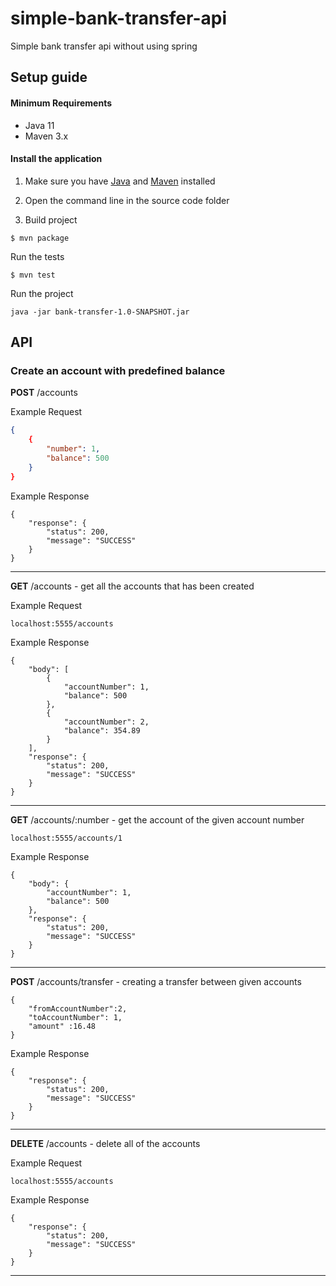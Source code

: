 # simple-bank-transfer-api
Simple bank transfer api without using spring

## Setup guide

#### Minimum Requirements

 - Java 11
 - Maven 3.x

#### Install the application

1. Make sure you have [Java](https://www.oracle.com/technetwork/java/javase/downloads/jdk13-downloads-5672538.html) and [Maven](https://maven.apache.org) installed

2. Open the command line in the source code folder

3. Build project

  ```
  $ mvn package
  ```

Run the tests
  ```
  $ mvn test
  ```


Run the project

  ```
  java -jar bank-transfer-1.0-SNAPSHOT.jar
  ```

## API

### Create an account with predefined balance
**POST** /accounts 

Example Request

````json
{
    {
        "number": 1,
        "balance": 500
    }
}
````
Example Response

````
{
    "response": {
        "status": 200,
        "message": "SUCCESS"
    }
}
````
---

**GET** /accounts -  get all the accounts that has been created

Example Request
```
localhost:5555/accounts
```

Example Response

````
{
    "body": [
        {
            "accountNumber": 1,
            "balance": 500
        },
        {
            "accountNumber": 2,
            "balance": 354.89
        }
    ],
    "response": {
        "status": 200,
        "message": "SUCCESS"
    }
}
````
---
**GET** /accounts/:number - get the account of the given account number 

````
localhost:5555/accounts/1
````
Example Response

````
{
    "body": {
        "accountNumber": 1,
        "balance": 500
    },
    "response": {
        "status": 200,
        "message": "SUCCESS"
    }
}
````
---

**POST** /accounts/transfer - creating a transfer between given accounts


````
{
	"fromAccountNumber":2,
	"toAccountNumber": 1,
	"amount" :16.48
}
````
Example Response

````
{
    "response": {
        "status": 200,
        "message": "SUCCESS"
    }
}
````
---
**DELETE** /accounts - delete all of the accounts

Example Request
```
localhost:5555/accounts
```


Example Response

````
{
    "response": {
        "status": 200,
        "message": "SUCCESS"
    }
}
````
---
